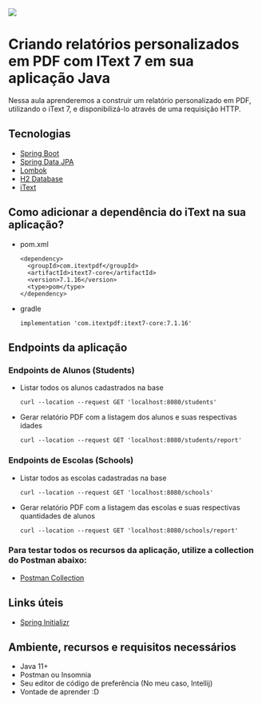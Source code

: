 <img src="https://storage.googleapis.com/golden-wind/experts-club/capa-github.svg" />

# Criando relatórios personalizados em PDF com IText 7 em sua aplicação Java

Nessa aula aprenderemos a construir um relatório personalizado em PDF, utilizando o iText 7, e disponibilizá-lo através de
uma requisição HTTP.

## Tecnologias

- [Spring Boot](https://spring.io/projects/spring-boot)
- [Spring Data JPA](https://spring.io/projects/spring-data-jpa)
- [Lombok](https://projectlombok.org/)
- [H2 Database](https://www.h2database.com/html/quickstart.html)
- [iText](https://itextpdf.com/en/resources/api-documentation)

## Como adicionar a dependência do iText na sua aplicação?

- pom.xml
    ```
    <dependency>
      <groupId>com.itextpdf</groupId>
      <artifactId>itext7-core</artifactId>
      <version>7.1.16</version>
      <type>pom</type>
    </dependency>
    ```

- gradle
    ````
    implementation 'com.itextpdf:itext7-core:7.1.16'
    ````

## Endpoints da aplicação

### Endpoints de Alunos (Students)
- Listar todos os alunos cadastrados na base
  ````
  curl --location --request GET 'localhost:8080/students'
  ````

- Gerar relatório PDF com a listagem dos alunos e suas respectivas idades
  ````
  curl --location --request GET 'localhost:8080/students/report'
  ````

### Endpoints de Escolas (Schools)
- Listar todos as escolas cadastradas na base
  ````
  curl --location --request GET 'localhost:8080/schools'
  ````

- Gerar relatório PDF com a listagem das escolas e suas respectivas quantidades de alunos
  ````
  curl --location --request GET 'localhost:8080/schools/report'
  ````
  
### Para testar todos os recursos da aplicação, utilize a collection do Postman abaixo:

- [Postman Collection](https://www.getpostman.com/collections/b46cab8571197072c555)

## Links úteis

- [Spring Initializr](https://start.spring.io/#!type=maven-project&language=java&platformVersion=2.5.4&packaging=jar&jvmVersion=11&groupId=com.example&artifactId=pdf&name=spring-rest-pdf-endpoint&description=Demo%20project%20for%20custom%20reports%20with%20IText&packageName=com.example.pdf&dependencies=web,data-jpa,lombok,validation,devtools,h2)

## Ambiente, recursos e requisitos necessários

- Java 11+
- Postman ou Insomnia
- Seu editor de código de preferência (No meu caso, Intellij)
- Vontade de aprender :D